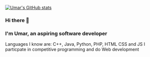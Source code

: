 [![Umar's GitHub stats](https://github-readme-stats.vercel.app/api?username=RadonUmar)](https://github.com/anuraghazra/github-readme-stats)

### Hi there 👋 
### I'm Umar, an aspiring software developer

Languages I know are: C++, Java, Python, PHP, HTML CSS and JS
I particpate in competitive programming and do Web development

<!--
**RadonUmar/RadonUmar** is a ✨ _special_ ✨ repository because its `README.md` (this file) appears on your GitHub profile.

Here are some ideas to get you started:

- 🔭 I’m currently working on ...
- 🌱 I’m currently learning ...
- 👯 I’m looking to collaborate on ...
- 🤔 I’m looking for help with ...
- 💬 Ask me about ...
- 📫 How to reach me: ...
- 😄 Pronouns: ...
- ⚡ Fun fact: ...
-->
